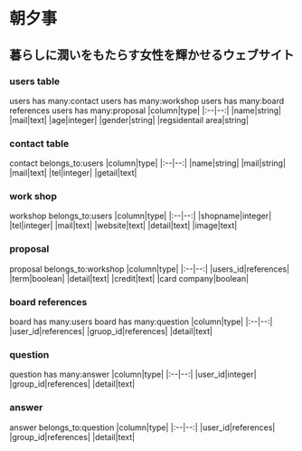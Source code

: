 # 朝夕事
## 暮らしに潤いをもたらす女性を輝かせるウェブサイト

### users table
users has many:contact
users has many:workshop
users has many:board references
users has many:proposal
|column|type|
|:--|--:|
|name|string|
|mail|text|
|age|integer|
|gender|string|
|regsidentail area|string|

### contact table
contact belongs_to:users
|column|type|
|:--|--:|
|name|string|
|mail|string|
|mail|text|
|tel|integer|
|getail|text|

### work shop
workshop belongs_to:users
|column|type|
|:--|--:|
|shopname|integer|
|tel|integer|
|mail|text|
|website|text|
|detail|text|
|image|text|

### proposal
proposal belongs_to:workshop
|column|type|
|:--|--:|
|users_id|references|
|term|boolean|
|detail|text|
|credit|text|
|card company|boolean|

### board references
board has many:users
board has many:question
|column|type|
|:--|--:|
|user_id|references|
|gruop_id|references|
|detail|text|

### question
question has many:answer
|column|type|
|:--|--:|
|user_id|integer|
|group_id|references|
|detail|text|

### answer
answer belongs_to:question
|column|type|
|:--|--:|
|user_id|references|
|group_id|references|
|detail|text|

